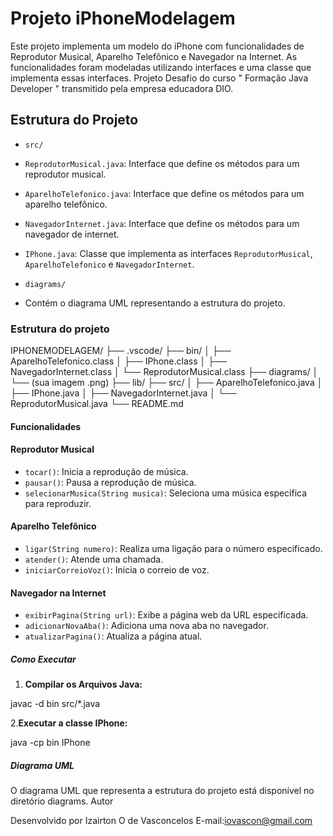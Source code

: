 # Projeto iPhoneModelagem

Este projeto implementa um modelo do iPhone com funcionalidades de Reprodutor Musical, Aparelho Telefônico e Navegador na Internet. As funcionalidades foram modeladas utilizando interfaces e uma classe que implementa essas interfaces. Projeto Desafio do curso " Formação Java Developer " transmitido pela empresa educadora DIO.

## Estrutura do Projeto

- `src/`
- `ReprodutorMusical.java`: Interface que define os métodos para um reprodutor musical.
- `AparelhoTelefonico.java`: Interface que define os métodos para um aparelho telefônico.
- `NavegadorInternet.java`: Interface que define os métodos para um navegador de internet.
- `IPhone.java`: Classe que implementa as interfaces `ReprodutorMusical`, `AparelhoTelefonico` e `NavegadorInternet`.

- `diagrams/`
- Contém o diagrama UML representando a estrutura do projeto.

### Estrutura do projeto

IPHONEMODELAGEM/
├── .vscode/
├── bin/
│   ├── AparelhoTelefonico.class
│   ├── IPhone.class
│   ├── NavegadorInternet.class
│   └── ReprodutorMusical.class
├── diagrams/
│   └── (sua imagem .png)
├── lib/
├── src/
│   ├── AparelhoTelefonico.java
│   ├── IPhone.java
│   ├── NavegadorInternet.java
│   └── ReprodutorMusical.java
└── README.md

#### Funcionalidades

#### Reprodutor Musical

- `tocar()`: Inicia a reprodução de música.
- `pausar()`: Pausa a reprodução de música.
- `selecionarMusica(String musica)`: Seleciona uma música específica para reproduzir.

#### Aparelho Telefônico

- `ligar(String numero)`: Realiza uma ligação para o número especificado.
- `atender()`: Atende uma chamada.
- `iniciarCorreioVoz()`: Inicia o correio de voz.

#### Navegador na Internet

- `exibirPagina(String url)`: Exibe a página web da URL especificada.
- `adicionarNovaAba()`: Adiciona uma nova aba no navegador.
- `atualizarPagina()`: Atualiza a página atual.

##### Como Executar

1. **Compilar os Arquivos Java:**

javac -d bin src/*.java

2.**Executar a classe IPhone:**

java -cp bin IPhone

##### Diagrama UML

O diagrama UML que representa a estrutura do projeto está disponível no diretório diagrams.
Autor

Desenvolvido por Izairton O de Vasconcelos
E-mail:iovascon@gmail.com
